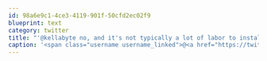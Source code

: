 ```yaml
---
id: 98a6e9c1-4ce3-4119-901f-50cfd2ec02f9
blueprint: text
category: twitter
title: "'@kellabyte no, and it's not typically a lot of labor to install them either, depending on the car."
caption: '<span class="username username_linked">@<a href="https://twitter.com/kellabyte" title="Kelly Sommers">kellabyte</a></span> no, and it''s not typically a lot of labor to install them either, depending on the car.'
---
```

